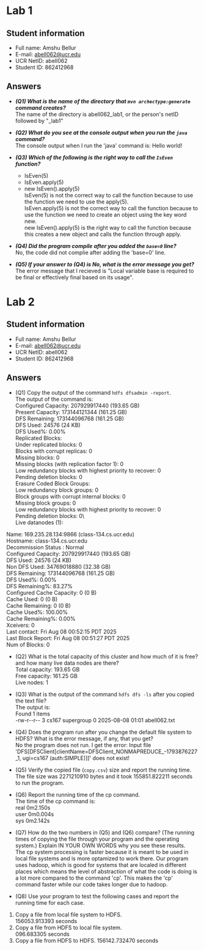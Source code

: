 # Lab 1

## Student information

* Full name: Amshu Bellur
* E-mail: abell062@ucr.edu
* UCR NetID: abell062
* Student ID: 862412968

## Answers

- ***(Q1) What is the name of the directory that `mvn archectype:generate` command creates?***\
  The name of the directory is abell062_lab1, or the person's netID followed by "_lab1"


- ***(Q2) What do you see at the console output when you run the `java` command?***\
  The console output when I run the 'java' command is: Hello world!


- ***(Q3) Which of the following is the right way to call the `IsEven` function?***

    - IsEven(5)
    - IsEven.apply(5)
    - new IsEven().apply(5)\
      IsEven(5) is not the correct way to call the function because to use the function we need to use the apply(5). \
      IsEven.apply(5) is not the correct way to call the function because to use the function we need to create an object using the key word new. \
      new IsEven().apply(5) is the right way to call the function because this creates a new object and calls the function through apply. 

- ***(Q4) Did the program compile after you added the `base=0` line?***\
  No, the code did not complie after adding the 'base=0' line.


- ***(Q5) If your answer to (Q4) is No, what is the error message you get?***\
  The error message that I recieved is "Local variable base is required to be final or effectively final based on its usage".






# Lab 2

## Student information

* Full name: Amshu Bellur
* E-mail: abell062@ucr.edu
* UCR NetID: abell062
* Student ID: 862412968

## Answers

* (Q1) Copy the output of the command `hdfs dfsadmin -report`.\
  The output of the command is:\
Configured Capacity: 207929917440 (193.65 GB)\
Present Capacity: 173144121344 (161.25 GB)\
DFS Remaining: 173144096768 (161.25 GB)\
DFS Used: 24576 (24 KB)\
DFS Used%: 0.00%\
Replicated Blocks:\
        Under replicated blocks: 0\
        Blocks with corrupt replicas: 0\
        Missing blocks: 0\
        Missing blocks (with replication factor 1): 0\
        Low redundancy blocks with highest priority to recover: 0\
        Pending deletion blocks: 0\
Erasure Coded Block Groups: \
        Low redundancy block groups: 0\
        Block groups with corrupt internal blocks: 0\
        Missing block groups: 0\
        Low redundancy blocks with highest priority to recover: 0\
        Pending deletion blocks: 0\                                                                              
Live datanodes (1):                                                                                                             
                                                                                                                                
Name: 169.235.28.134:9866 (class-134.cs.ucr.edu)                                                                                
Hostname: class-134.cs.ucr.edu                                                                                                  
Decommission Status : Normal                                                                                                    
Configured Capacity: 207929917440 (193.65 GB)                                                                                   
DFS Used: 24576 (24 KB)                                                                                                         
Non DFS Used: 34769018880 (32.38 GB)                                                                                            
DFS Remaining: 173144096768 (161.25 GB)                                                                                         
DFS Used%: 0.00%                                                                                                                
DFS Remaining%: 83.27%                                                                                                          
Configured Cache Capacity: 0 (0 B)                                                                                              
Cache Used: 0 (0 B)                                                                                                             
Cache Remaining: 0 (0 B)                                                                                                        
Cache Used%: 100.00%                                                                                                            
Cache Remaining%: 0.00%                                                                                                         
Xceivers: 0                                                                                                                     
Last contact: Fri Aug 08 00:52:15 PDT 2025                                                                                      
Last Block Report: Fri Aug 08 00:51:27 PDT 2025                                                                                 
Num of Blocks: 0 

* (Q2) What is the total capacity of this cluster and how much of it is free? and how many live data nodes are there?\
  Total capacity: 193.65 GB\
  Free capacity: 161.25 GB\
  Live nodes: 1

* (Q3) What is the output of the command `hdfs dfs -ls` after you copied the text file?\
  The output is:\
  Found 1 items                                                                                                                   
-rw-r--r--   3 cs167 supergroup          0 2025-08-08 01:01 abell062.txt  

* (Q4) Does the program run after you change the default file system to HDFS? What is the error message, if any, that you get?\
  No the program does not run. I get the error: 
  Input file 'DFS[DFSClient[clientName=DFSClient_NONMAPREDUCE_-1793876227_1, ugi=cs167 (auth:SIMPLE)]]' does not exist!

* (Q5) Verify the copied file (`copy.csv`) size and report the running time.\
  The file size was 2271210910 bytes and it took 155851.822211 seconds to run the program.

* (Q6) Report the running time of the cp command.\
  The time of the cp command is:\
  real    0m2.150s\
  user    0m0.004s\
  sys     0m2.142s

* (Q7) How do the two numbers in (Q5) and (Q6) compare? (The running times of copying the file through your program and the operating system.) Explain IN YOUR OWN WORDS why you see these results.\
  The cp system processing is faster because it is meant to be used in local file systems and is more optamized to work there. Our program uses hadoop, which is good for systems that are localed in different places which means the level of abstraction of what the code is doing is a lot more compared to the command 'cp'. This makes the 'cp' command faster while our code takes longer due to hadoop. 

* (Q8) Use your program to test the following cases and report the running time for each case.
1) Copy a file from local file system to HDFS.\
   156053.913393 seconds
3) Copy a file from HDFS to local file system.\
   096.683305 seconds
4) Copy a file from HDFS to HDFS.
   156142.732470 seconds
